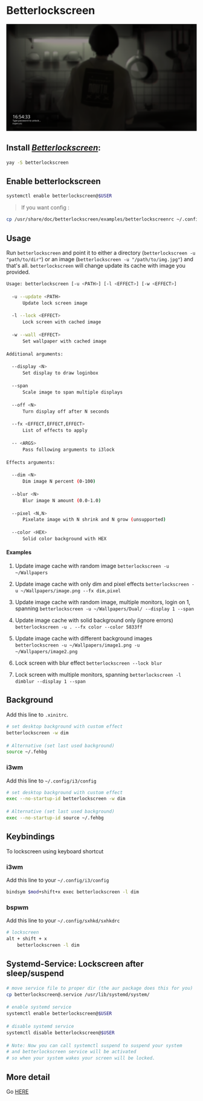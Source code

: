 # Betterlockscreen

![betterlockscreen](./betterlockscreen.png)

## Install [_Betterlockscreen_](https://github.com/betterlockscreen/betterlockscreen):

```bash
yay -S betterlockscreen
```

## Enable betterlockscreen

```bash
systemctl enable betterlockscreen@$USER
```

> If you want config :

```bash
cp /usr/share/doc/betterlockscreen/examples/betterlockscreenrc ~/.config
```

## Usage

Run `betterlockscreen` and point it to either a directory (`betterlockscreen -u "path/to/dir"`) or an image (`betterlockscreen -u "/path/to/img.jpg"`) and that's all. `betterlockscreen` will change update its cache with image you provided.

```sh
Usage: betterlockscreen [-u <PATH>] [-l <EFFECT>] [-w <EFFECT>]

  -u --update <PATH>
      Update lock screen image

  -l --lock <EFFECT>
      Lock screen with cached image

  -w --wall <EFFECT>
      Set wallpaper with cached image

Additional arguments:

  --display <N>
      Set display to draw loginbox

  --span
      Scale image to span multiple displays

  --off <N>
      Turn display off after N seconds

  --fx <EFFECT,EFFECT,EFFECT>
      List of effects to apply

  -- <ARGS>
      Pass following arguments to i3lock

Effects arguments:

  --dim <N>
      Dim image N percent (0-100)

  --blur <N>
      Blur image N amount (0.0-1.0)

  --pixel <N,N>
      Pixelate image with N shrink and N grow (unsupported)

  --color <HEX>
      Solid color background with HEX
```

#### Examples

1. Update image cache with random image
   `betterlockscreen -u ~/Wallpapers`

2. Update image cache with only dim and pixel effects
   `betterlockscreen -u ~/Wallpapers/image.png --fx dim,pixel`

3. Update image cache with random image, multiple monitors, login on 1, spanning
   `betterlockscreen -u ~/Wallpapers/Dual/ --display 1 --span`

4. Update image cache with solid background only (ignore errors)
   `betterlockscreen -u . --fx color --color 5833ff`

5. Update image cache with different background images
   `betterlockscreen -u ~/Wallpapers/image1.png -u ~/Wallpapers/image2.png`

6. Lock screen with blur effect
   `betterlockscreen --lock blur`

7. Lock screen with multiple monitors, spanning
   `betterlockscreen -l dimblur --display 1 --span`

## Background

Add this line to `.xinitrc`.

```sh
# set desktop background with custom effect
betterlockscreen -w dim

# Alternative (set last used background)
source ~/.fehbg
```

### i3wm

Add this line to `~/.config/i3/config`

```sh
# set desktop background with custom effect
exec --no-startup-id betterlockscreen -w dim

# Alternative (set last used background)
exec --no-startup-id source ~/.fehbg
```

## Keybindings

To lockscreen using keyboard shortcut

### i3wm

Add this line to your `~/.config/i3/config`

```sh
bindsym $mod+shift+x exec betterlockscreen -l dim
```

### bspwm

Add this line to your `~/.config/sxhkd/sxhkdrc`

```sh
# lockscreen
alt + shift + x
    betterlockscreen -l dim
```

<h2 id="systemd">Systemd-Service: Lockscreen after sleep/suspend</h2>

```sh
# move service file to proper dir (the aur package does this for you)
cp betterlockscreen@.service /usr/lib/systemd/system/

# enable systemd service
systemctl enable betterlockscreen@$USER

# disable systemd service
systemctl disable betterlockscreen@$USER

# Note: Now you can call systemctl suspend to suspend your system
# and betterlockscreen service will be activated
# so when your system wakes your screen will be locked.
```

## More detail

Go [HERE](https://github.com/betterlockscreen/betterlockscreen)
